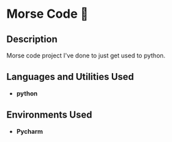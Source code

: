 <h1>Morse Code 👾</h1>

<h2>Description</h2>
Morse code project I've done to just get used to python.
<br/>


<h2>Languages and Utilities Used</h2>

- <b>python</b> 


<h2>Environments Used </h2>

- <b>Pycharm</b>

